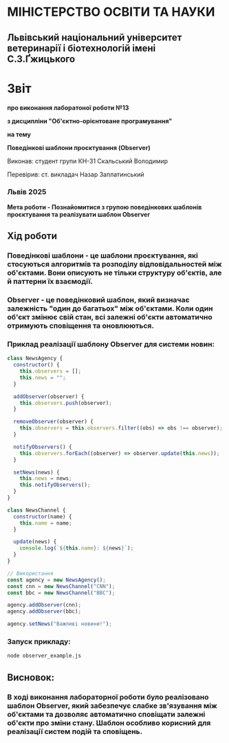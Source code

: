 # МІНІСТЕРСТВО ОСВІТИ ТА НАУКИ

## Львівський національний університет ветеринарії і біотехнологій імені С.З.Ґжицького

# Звіт

**про виконання лаборатоної роботи №13**

**з дисципліни "Об'єктно-орієнтоване програмування"**

**на тему**

**Поведінкові шаблони проєктування (Observer)**

Виконав: студент групи КН-31 Скальський Володимир

Перевірив: ст. викладач Назар Заплатинський

### Львів 2025

**Мета роботи - Познайомитися з групою поведінкових шаблонів проєктування та реалізувати шаблон Observer**

## Хід роботи

### Поведінкові шаблони - це шаблони проєктування, які стосуються алгоритмів та розподілу відповідальностей між об'єктами. Вони описують не тільки структуру об'єктів, але й паттерни їх взаємодії.

### Observer - це поведінковий шаблон, який визначає залежність "один до багатьох" між об'єктами. Коли один об'єкт змінює свій стан, всі залежні об'єкти автоматично отримують сповіщення та оновлюються.

### Приклад реалізації шаблону Observer для системи новин:

```javascript
class NewsAgency {
  constructor() {
    this.observers = [];
    this.news = "";
  }

  addObserver(observer) {
    this.observers.push(observer);
  }

  removeObserver(observer) {
    this.observers = this.observers.filter((obs) => obs !== observer);
  }

  notifyObservers() {
    this.observers.forEach((observer) => observer.update(this.news));
  }

  setNews(news) {
    this.news = news;
    this.notifyObservers();
  }
}

class NewsChannel {
  constructor(name) {
    this.name = name;
  }

  update(news) {
    console.log(`${this.name}: ${news}`);
  }
}

// Використання
const agency = new NewsAgency();
const cnn = new NewsChannel("CNN");
const bbc = new NewsChannel("BBC");

agency.addObserver(cnn);
agency.addObserver(bbc);

agency.setNews("Важливі новини!");
```

### Запуск прикладу:

```bash
node observer_example.js
```

## Висновок:

### В ході виконання лабораторної роботи було реалізовано шаблон Observer, який забезпечує слабке зв'язування між об'єктами та дозволяє автоматично сповіщати залежні об'єкти про зміни стану. Шаблон особливо корисний для реалізації систем подій та сповіщень.
